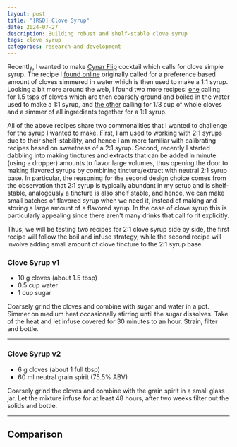 ```yaml
---
layout: post
title: "[R&D] Clove Syrup"
date: 2024-07-27
description: Building robust and shelf-stable clove syrup
tags: clove syrup
categories: research-and-development 
---
```


Recently, I wanted to make [Cynar Flip](cocktails/cocktail-recipes/cynar-flip) cocktail which calls for clove simple syrup. The recipe I [found online](https://www.liquor.com/recipes/cynar-flip/) originally called for a preference based amount of cloves simmered in water which is then used to make a 1:1 syrup. Looking a bit more around the web, I found two more recipes: [one](https://www.foodandwine.com/recipes/clove-syrup) calling for 1.5 tsps of cloves which are then coarsely ground and boiled in the water used to make a 1:1 syrup, and [the other](https://imbibemagazine.com/recipe/clove-syrup-recipe/) calling for 1/3 cup of whole cloves and a simmer of all ingredients together for a 1:1 syrup. 

All of the above recipes share two commonalities that I wanted to challenge for the syrup I wanted to make. First, I am used to working with 2:1 syrups due to their shelf-stability, and hence I am more familiar with calibrating recipes based on sweetness of a 2:1 syrup. Second, recently I started dabbling into making tinctures and extracts that can be added in minute (using a dropper) amounts to flavor large volumes, thus opening the door to making flavored syrups by combining tincture/extract with neutral 2:1 syrup base. In particular, the reasoning for the second design choice comes from the observation that 2:1 syrup is typically abundant in my setup and is shelf-stable, analogously a tincture is also shelf stable, and hence, we can make small batches of flavored syrup when we need it, instead of making and storing a large amount of a flavored syrup. In the case of clove syrup this is particularly appealing since there aren't many drinks that call fo rit explicitly.

Thus, we will be testing two recipes for 2:1 clove syrup side by side, the first recipe will follow the boil and infuse strategy, while the second recipe will involve adding small amount of clove tincture to the 2:1 syrup base.

### Clove Syrup v1

* 10 g cloves (about 1.5 tbsp)
* 0.5 cup water
* 1 cup sugar

Coarsely grind the cloves and combine with sugar and water in a pot. Simmer on medium heat occasionally stirring until the sugar dissolves. Take of the heat and let infuse covered for 30 minutes to an hour. Strain, filter and bottle.

---

### Clove Syrup v2

* 6 g cloves (about 1 full tbsp)
* 60 ml neutral grain spirit (75.5% ABV)

Coarsely grind the cloves and combine with the grain spirit in a small glass jar. Let the mixture infuse for at least 48 hours, after two weeks filter out the solids and bottle.

---

## Comparison

